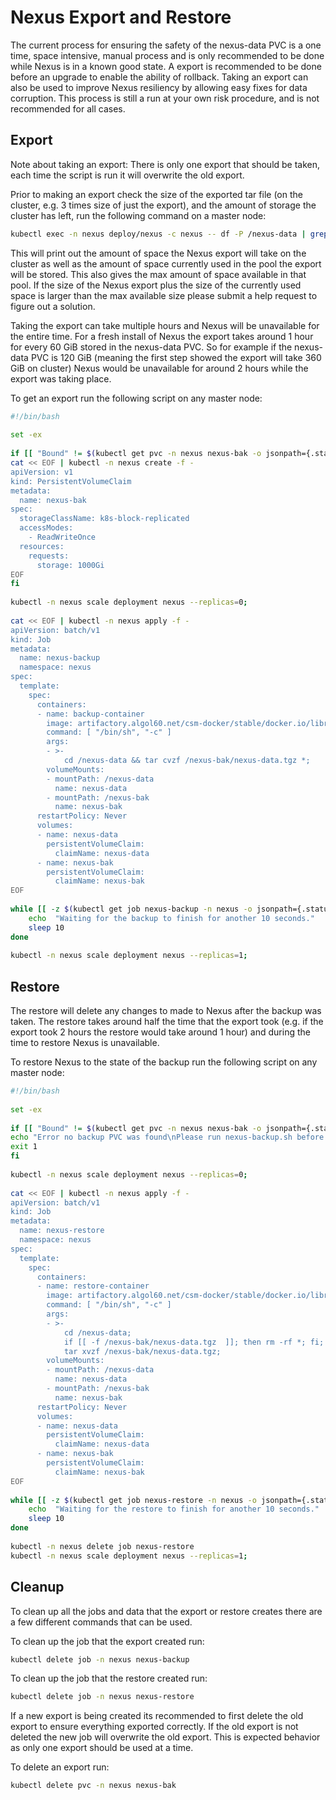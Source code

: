 # Nexus Export and Restore

The current process for ensuring the safety of the nexus-data PVC is a one time, space intensive, manual process and is only recommended to be done while Nexus is in a known good state. 
A export is recommended to be done before an upgrade to enable the ability of rollback. Taking an export can also be used to improve Nexus resiliency by allowing easy fixes for data corruption. 
This process is still a run at your own risk procedure, and is not recommended for all cases.

## Export

Note about taking an export: There is only one export that should be taken, each time the script is run it will overwrite the old export.

Prior to making an export check the size of the exported tar file (on the cluster, e.g. 3 times size of just the export), and the amount of storage the cluster has left, run the following command on a master node:

```bash
kubectl exec -n nexus deploy/nexus -c nexus -- df -P /nexus-data | grep '/nexus-data' | awk '{print "Amount of space the Nexus export will take up on cluster: "(($3 * 3)/1048576)" GiB";}' && ceph df | grep 'zone1.rgw.buckets.data' | awk '{ print "Currently used: " $7 $8 ", Max Available " $10 $11;}'
```

This will print out the amount of space the Nexus export will take on the cluster as well as the amount of space currently used in the pool the export will be stored. 
This also gives the max amount of space available in that pool. If the size of the Nexus export plus the size of the currently used space is larger than the max available 
size please submit a help request to figure out a solution. 

Taking the export can take multiple hours and Nexus will be unavailable for the entire time. For a fresh install of Nexus the export takes around 
1 hour for every 60 GiB stored in the nexus-data PVC. So for example if the nexus-data PVC is 120 GiB (meaning the first step showed the export will take 360 GiB on cluster) 
Nexus would be unavailable for around 2 hours while the export was taking place.

To get an export run the following script on any master node:

```bash
#!/bin/bash
 
set -ex
 
if [[ "Bound" != $(kubectl get pvc -n nexus nexus-bak -o jsonpath={.status.phase}) ]]; then
cat << EOF | kubectl -n nexus create -f -
apiVersion: v1
kind: PersistentVolumeClaim
metadata:
  name: nexus-bak
spec:
  storageClassName: k8s-block-replicated
  accessModes:
    - ReadWriteOnce
  resources:
    requests:
      storage: 1000Gi
EOF
fi
 
kubectl -n nexus scale deployment nexus --replicas=0;
 
cat << EOF | kubectl -n nexus apply -f -                                                    
apiVersion: batch/v1
kind: Job
metadata:
  name: nexus-backup
  namespace: nexus
spec:
  template:
    spec:
      containers:
      - name: backup-container
        image: artifactory.algol60.net/csm-docker/stable/docker.io/library/alpine:3.15
        command: [ "/bin/sh", "-c" ]
        args:
        - >-
            cd /nexus-data && tar cvzf /nexus-bak/nexus-data.tgz *;
        volumeMounts:
        - mountPath: /nexus-data
          name: nexus-data
        - mountPath: /nexus-bak
          name: nexus-bak
      restartPolicy: Never
      volumes:
      - name: nexus-data
        persistentVolumeClaim:
          claimName: nexus-data
      - name: nexus-bak
        persistentVolumeClaim:
          claimName: nexus-bak
EOF
 
while [[ -z $(kubectl get job nexus-backup -n nexus -o jsonpath={.status.succeeded}) ]]; do
    echo  "Waiting for the backup to finish for another 10 seconds."
    sleep 10
done
 
kubectl -n nexus scale deployment nexus --replicas=1;
```

## Restore

The restore will delete any changes to made to Nexus after the backup was taken. The restore takes around half the time that the export took 
(e.g. if the export took 2 hours the restore would take around 1 hour) and during the time to restore Nexus is unavailable. 

To restore Nexus to the state of the backup run the following script on any master node:

```bash
#!/bin/bash
 
set -ex
 
if [[ "Bound" != $(kubectl get pvc -n nexus nexus-bak -o jsonpath={.status.phase}) ]]; then
echo "Error no backup PVC was found\nPlease run nexus-backup.sh before trying to restore"
exit 1
fi
 
kubectl -n nexus scale deployment nexus --replicas=0;
 
cat << EOF | kubectl -n nexus apply -f -                                                    
apiVersion: batch/v1
kind: Job
metadata:
  name: nexus-restore
  namespace: nexus
spec:
  template:
    spec:
      containers:
      - name: restore-container
        image: artifactory.algol60.net/csm-docker/stable/docker.io/library/alpine:3.15
        command: [ "/bin/sh", "-c" ]
        args:
        - >-
            cd /nexus-data;
            if [[ -f /nexus-bak/nexus-data.tgz  ]]; then rm -rf *; fi;
            tar xvzf /nexus-bak/nexus-data.tgz;        
        volumeMounts:
        - mountPath: /nexus-data
          name: nexus-data
        - mountPath: /nexus-bak
          name: nexus-bak
      restartPolicy: Never
      volumes:
      - name: nexus-data
        persistentVolumeClaim:
          claimName: nexus-data
      - name: nexus-bak
        persistentVolumeClaim:
          claimName: nexus-bak
EOF
 
while [[ -z $(kubectl get job nexus-restore -n nexus -o jsonpath={.status.succeeded}) ]]; do
    echo  "Waiting for the restore to finish for another 10 seconds."
    sleep 10
done
 
kubectl -n nexus delete job nexus-restore
kubectl -n nexus scale deployment nexus --replicas=1;
```

## Cleanup

To clean up all the jobs and data that the export or restore creates there are a few different commands that can be used.

To clean up the job that the export created run:

```bash
kubectl delete job -n nexus nexus-backup
```

To clean up the job that the restore created run: 

```bash
kubectl delete job -n nexus nexus-restore
```

If a new export is being created its recommended to first delete the old export to ensure everything exported correctly. If the old export is not deleted the new 
job will overwrite the old export. This is expected behavior as only one export should be used at a time.

To delete an export run:

```bash
kubectl delete pvc -n nexus nexus-bak
```